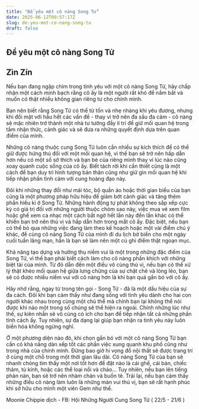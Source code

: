 ```yaml
---
title: "Để yêu một cô nàng Song Tử"
date: 2025-06-12T09:57:17Z
slug: de-yeu-mot-co-nang-song-tu
draft: false
---
```


## Để yêu một cô nàng Song Tử

## Zìn Zín

Nếu bạn đang ngập chìm trong tình yêu với một cô nàng Song Tử, hãy chấp nhận một cách minh bạch rằng cô ấy là một người rất khó để nắm bắt và muốn có thật nhiều không gian riêng tư cho chính mình.

Bạn nên biết rằng Song Tử có thể từ tốn và nhẹ nhàng khi yêu đương, nhưng khi đối mặt với hầu hết các vấn đề - thay vì trở nên đa sầu đa cảm - cô nàng sẽ mặc nhiên trở thành một nhà tư tưởng đầy lí trí để giữ mối quan hệ trong tầm nhận thức, cảnh giác và sẽ đưa ra những quyết định dựa trên quan điểm của mình.

Những cô nàng thuộc cung Song Tử luôn cần nhiều sự kích thích để có thể giữ được hứng thú đối với một mối quan hệ, vì thế bạn sẽ trở nên hấp dẫn hơn nếu có một số sở thích và bạn bè của riêng mình thay vì lúc nào cũng xoay quanh cuộc sống của cô ấy. Biết tách rời khi cần thiết cũng là một cách để bạn duy trì hình tượng bản thân cũng như giữ gìn mối quan hệ khi tiếp nhận phần tình cảm với cung hoàng đạo này.

Đôi khi những thay đổi như mái tóc, bộ quần áo hoặc thời gian biểu của bạn cũng là một phương pháp hữu hiệu để giảm bớt cảnh giác và tăng thêm phần hiếu kì ở Song Tử. Những hành động tự phát không theo sắp xếp cực kỳ có giá trị đối với những người thuộc chòm sao này, việc mua vé xem film hoặc ghế xem ca nhạc một cách bất ngờ hết lần này đến lần khác có thể khiến bạn trở nên thú vị và hấp dẫn hơn trong mắt cô ấy. Đặc biệt, nếu bạn có thể bỏ qua những việc đang làm theo kế hoạch hoặc một vài điểm chú ý khác, để cùng cô nàng Song Tử của mình đi du lịch bờ biển cho một ngày cuối tuần lãng mạn, hẳn là bạn sẽ làm nên một cú ghi điểm thật ngoạn mục.

Khả năng tạo dựng và hưởng thụ niềm vui là một trong những đặc điểm của Song Tử, vì thế bạn phải biết cách làm cho cô nàng phấn khích với những biệt tài của mình. Từ đó dẫn đến một điều vô cùng thú vị, nếu bạn có thể xử lý thật khéo mối quan hệ giữa lưng chừng của sự chặt chẽ và lỏng lẻo, bạn sẽ có được nhiều niềm vui với cô nàng hơn là khi bạn quá gắn bó với cô ấy. 

Hãy nhớ rằng, ngay từ trong tên gọi - Song Tử - đã là một dấu hiệu của sự đa cách. Đôi khi bạn cảm thấy như đang sống với tình yêu dành cho hai con người khác nhau trong cùng một chủ thể mà chính bạn lại không thể nói được khi nào một trong số chúng sẽ thể hiện ra ngoài. Chính những lúc như thế, sự kiên nhẫn sẽ vô cùng có ích cho bạn để tiếp nhận tất cả những phần tính cách ấy. Tuy nhiên, sự đa dạng lại giúp bạn nhận ra tình yêu này luôn biến hóa không ngừng nghỉ.

Ở một phương diện nào đó, khi chọn gắn bó với một cô nàng Song Tử bạn cần có khả năng dàn xếp tốt các phần việc xung quanh khu phố cũng như trong nhà của chính mình. Đừng bao giờ hi vọng đồ nội thất sẽ được trang trí ở cùng một chỗ trong một thời gian lâu dài. Cô nàng Song Tử của bạn sẽ nhanh chóng tìm thấy một nơi tốt hơn để đặt nào là cái ghế, cái bàn, chiếc thảm, tủ kính, hoặc các thể loại nồi và chảo... Tuy nhiên, nếu bạn lên tiếng phàn nàn, bạn sẽ trở nên nhàm chán và buồn tẻ. Trái lại, nếu bạn cảm thấy những điều cô nàng làm luôn là những màn vui thú vị, bạn sẽ rất hạnh phúc khi sở hữu cho mình một viên Gem như thế.

Moonie Chippie dịch - FB: Hội Những Người Cung Song Tử ( 22/5 - 21/6 )